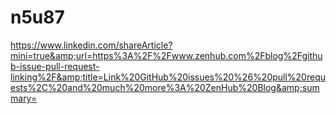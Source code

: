 # n5u87
https://www.linkedin.com/shareArticle?mini=true&amp;url=https%3A%2F%2Fwww.zenhub.com%2Fblog%2Fgithub-issue-pull-request-linking%2F&amp;title=Link%20GitHub%20issues%20%26%20pull%20requests%2C%20and%20much%20more%3A%20ZenHub%20Blog&amp;summary=

